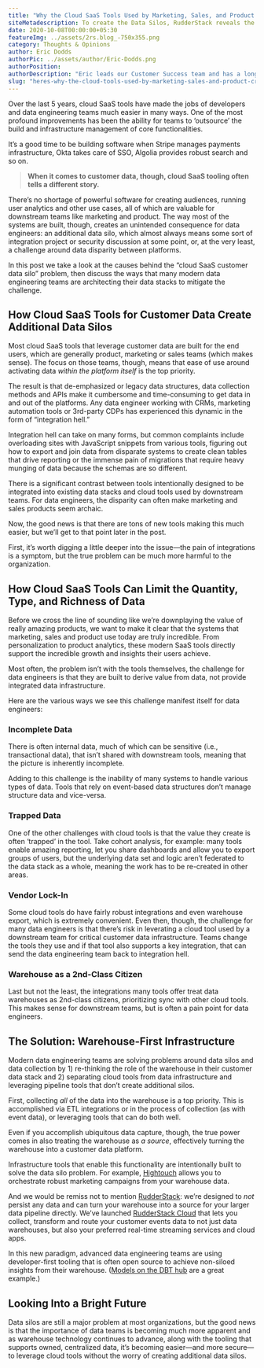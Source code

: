 ```yaml
---
title: "Why the Cloud SaaS Tools Used by Marketing, Sales, and Product Teams Create Data Silos"
siteMetadescription: To create the Data Silos, RudderStack reveals the reason that why the Cloud SaaS tools were in use and managed by the Marketing, Sales and Product Teams. 
date: 2020-10-08T00:00:00+05:30
featureImg: ../assets/2rs.blog_-750x355.png
category: Thoughts & Opinions
author: Eric Dodds
authorPic: ../assets/author/Eric-Dodds.png
authorPosition: 
authorDescription: "Eric leads our Customer Success team and has a long history of helping companies architect customer data stacks and use their data to grow."
slug: "heres-why-the-cloud-tools-used-by-marketing-sales-and-product-create-data-silos/"
---
```

Over the last 5 years, cloud SaaS tools have made the jobs of developers and data engineering teams much easier in many ways. One of the most profound improvements has been the ability for teams to ‘outsource’ the build and infrastructure management of core functionalities. 

It’s a good time to be building software when Stripe manages payments infrastructure, Okta takes care of SSO, Algolia provides robust search and so on. 

> **When it comes to customer data, though, cloud SaaS tooling often tells a different story.** 

There’s no shortage of powerful software for creating audiences, running user analytics and other use cases, all of which are valuable for downstream teams like marketing and product. The way most of the systems are built, though, creates an unintended consequence for data engineers: an additional data silo, which almost always means some sort of integration project or security discussion at some point, or, at the very least, a challenge around data disparity between platforms.

In this post we take a look at the causes behind the “cloud SaaS customer data silo” problem, then discuss the ways that many modern data engineering teams are architecting their data stacks to mitigate the challenge.  

How Cloud SaaS Tools for Customer Data Create Additional Data Silos
-------------------------------------------------------------------

Most cloud SaaS tools that leverage customer data are built for the end users, which are generally product, marketing or sales teams (which makes sense). The focus on those teams, though, means that ease of use around activating data _within the platform itself_ is the top priority. 

The result is that de-emphasized or legacy data structures, data collection methods and APIs make it cumbersome and time-consuming to get data in and out of the platforms. Any data engineer working with CRMs, marketing automation tools or 3rd-party CDPs has experienced this dynamic in the form of “integration hell.” 

Integration hell can take on many forms, but common complaints include overloading sites with JavaScript snippets from various tools, figuring out how to export and join data from disparate systems to create clean tables that drive reporting or the immense pain of migrations that require heavy munging of data because the schemas are so different. 

There is a significant contrast between tools intentionally designed to be integrated into existing data stacks and cloud tools used by downstream teams. For data engineers, the disparity can often make marketing and sales products seem archaic. 

Now, the good news is that there are tons of new tools making this much easier, but we’ll get to that point later in the post. 

First, it’s worth digging a little deeper into the issue—the pain of integrations is a symptom, but the true problem can be much more harmful to the organization.  

How Cloud SaaS Tools Can Limit the Quantity, Type, and Richness of Data
-----------------------------------------------------------------------

Before we cross the line of sounding like we’re downplaying the value of really amazing products, we want to make it clear that the systems that marketing, sales and product use today are truly incredible. From personalization to product analytics, these modern SaaS tools directly support the incredible growth and insights their users achieve. 

Most often, the problem isn’t with the tools themselves, the challenge for data engineers is that they are built to derive value from data, not provide integrated data infrastructure. 

Here are the various ways we see this challenge manifest itself for data engineers: 

### **Incomplete Data**

There is often internal data, much of which can be sensitive (i.e., transactional data), that isn’t shared with downstream tools, meaning that the picture is inherently incomplete. 

Adding to this challenge is the inability of many systems to handle various types of data. Tools that rely on event-based data structures don’t manage structure data and vice-versa. 

### **Trapped Data**

One of the other challenges with cloud tools is that the value they create is often ‘trapped’ in the tool. Take cohort analysis, for example: many tools enable amazing reporting, let you share dashboards and allow you to export groups of users, but the underlying data set and logic aren’t federated to the data stack as a whole, meaning the work has to be re-created in other areas. 

### **Vendor Lock-In**

Some cloud tools do have fairly robust integrations and even warehouse export, which is extremely convenient. Even then, though, the challenge for many data engineers is that there’s risk in leverating a cloud tool used by a downstream team for critical customer data infrastructure. Teams change the tools they use and if that tool also supports a key integration, that can send the data engineering team back to integration hell. 

### **Warehouse as a 2nd-Class Citizen**

Last but not the least, the integrations many tools offer treat data warehouses as 2nd-class citizens, prioritizing sync with other cloud tools. This makes sense for downstream teams, but is often a pain point for data engineers. 

The Solution: Warehouse-First Infrastructure
--------------------------------------------

Modern data engineering teams are solving problems around data silos and data collection by 1) re-thinking the role of the warehouse in their customer data stack and 2) separating cloud tools from data infrastructure and leveraging pipeline tools that don’t create additional silos. 

First, collecting _all_ of the data into the warehouse is a top priority. This is accomplished via ETL integrations or in the process of collection (as with event data), or leveraging tools that can do both well. 

Even if you accomplish ubiquitous data capture, though, the true power comes in also treating the warehouse as _a source_, effectively turning the warehouse into a customer data platform. 

Infrastructure tools that enable this functionality are intentionally built to solve the data silo problem. For example, [Hightouch](https://www.hightouch.io/) allows you to orchestrate robust marketing campaigns from your warehouse data. 

And we would be remiss not to mention [RudderStack](http://www.rudderstack.debugme.in): we’re designed to _not_ persist any data and can turn your warehouse into a source for your larger data pipeline directly. We’ve launched [RudderStack Cloud](https://resources.rudderstack.com/rudderstack-cloud) that lets you collect, transform and route your customer events data to not just data warehouses, but also your preferred real-time streaming services and cloud apps.

In this new paradigm, advanced data engineering teams are using developer-first tooling that is often open source to achieve non-siloed insights from their warehouse. ([Models on the DBT hub](https://hub.getdbt.com/) are a great example.) 

Looking Into a Bright Future
----------------------------

Data silos are still a major problem at most organizations, but the good news is that the importance of data teams is becoming much more apparent and as warehouse technology continues to advance, along with the tooling that supports owned, centralized data, it’s becoming easier—and more secure—to leverage cloud tools without the worry of creating additional data silos.

